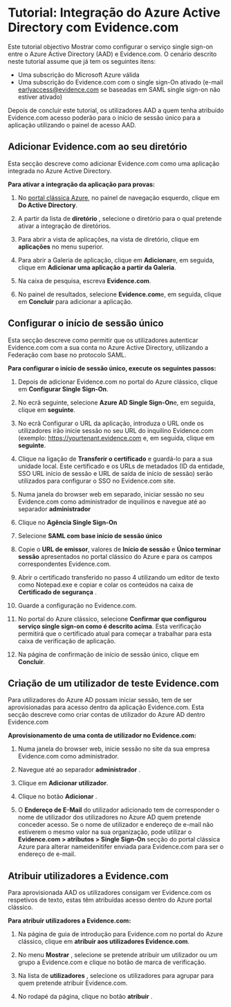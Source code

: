 <properties
    pageTitle="Tutorial: Integração do Azure Active Directory com Evidence.com | Microsoft Azure"
    description="Saiba como configurar o serviço single sign-on entre o Azure Active Directory e Evidence.com."
    services="active-directory"
    documentationCenter=""
    authors="asmalser-msft"
    manager="femila"
    editor=""/>

<tags
    ms.service="active-directory"
    ms.workload="identity"
    ms.tgt_pltfrm="na"
    ms.devlang="na"
    ms.topic="article"
    ms.date="02/23/2016"
    ms.author="asmalser"/>


# <a name="tutorial-azure-active-directory-integration-with-evidencecom"></a>Tutorial: Integração do Azure Active Directory com Evidence.com

Este tutorial objectivo Mostrar como configurar o serviço single sign-on entre o Azure Active Directory (AAD) e Evidence.com. O cenário descrito neste tutorial assume que já tem os seguintes itens:
    
* Uma subscrição do Microsoft Azure válida
* Uma subscrição do Evidence.com com o single sign-On ativado (e-mail earlyaccess@evidence.com se baseadas em SAML single sign-on não estiver ativado)

Depois de concluir este tutorial, os utilizadores AAD a quem tenha atribuído Evidence.com acesso poderão para o início de sessão único para a aplicação utilizando o painel de acesso AAD.

## <a name="add-evidencecom-to-your-directory"></a>Adicionar Evidence.com ao seu diretório

Esta secção descreve como adicionar Evidence.com como uma aplicação integrada no Azure Active Directory.

**Para ativar a integração da aplicação para provas:**

1.  No [portal clássica Azure](https://manage.windowsazure.com), no painel de navegação esquerdo, clique em **Do Active Directory**.

2.  A partir da lista de **diretório** , selecione o diretório para o qual pretende ativar a integração de diretórios.

3.  Para abrir a vista de aplicações, na vista de diretório, clique em **aplicações** no menu superior.

4.  Para abrir a Galeria de aplicação, clique em **Adicionar**e, em seguida, clique em **Adicionar uma aplicação a partir da Galeria**.

5.  Na caixa de pesquisa, escreva **Evidence.com**.

6.  No painel de resultados, selecione **Evidence.com**e, em seguida, clique em **Concluir** para adicionar a aplicação.


## <a name="configuring-single-sign-on"></a>Configurar o início de sessão único

Esta secção descreve como permitir que os utilizadores autenticar Evidence.com com a sua conta no Azure Active Directory, utilizando a Federação com base no protocolo SAML.

**Para configurar o início de sessão único, execute os seguintes passos:**

1.  Depois de adicionar Evidence.com no portal do Azure clássico, clique em **Configurar Single Sign-On**. 
 
2.  No ecrã seguinte, selecione **Azure AD Single Sign-On**e, em seguida, clique em **seguinte**.

3.  No ecrã Configurar o URL da aplicação, introduza o URL onde os utilizadores irão inicie sessão no seu URL do inquilino Evidence.com (exemplo: https://yourtenant.evidence.com e, em seguida, clique em **seguinte**. 

4.  Clique na ligação de **Transferir o certificado** e guardá-lo para a sua unidade local. Este certificado e os URLs de metadados (ID da entidade, SSO URL início de sessão e URL de saída de início de sessão) serão utilizados para configurar o SSO no Evidence.com site. 

5.  Numa janela do browser web em separado, iniciar sessão no seu Evidence.com como administrador de inquilinos e navegue até ao separador **administrador**
      
6.  Clique no **Agência Single Sign-On**
 
7.  Selecione **SAML com base início de sessão único**
 
8.  Copie o **URL de emissor**, valores de **Início de sessão** e **Único terminar sessão** apresentados no portal clássico do Azure e para os campos correspondentes Evidence.com.

9.  Abrir o certificado transferido no passo 4 utilizando um editor de texto como Notepad.exe e copiar e colar os conteúdos na caixa de **Certificado de segurança** . 

10. Guarde a configuração no Evidence.com.
 
11. No portal do Azure clássico, selecione **Confirmar que configurou serviço single sign-on como é descrito acima**. Esta verificação permitirá que o certificado atual para começar a trabalhar para esta caixa de verificação de aplicação.
 
12. Na página de confirmação de início de sessão único, clique em **Concluir**.  


## <a name="creating-an-evidencecom-test-user"></a>Criação de um utilizador de teste Evidence.com

Para utilizadores do Azure AD possam iniciar sessão, tem de ser aprovisionadas para acesso dentro da aplicação Evidence.com. Esta secção descreve como criar contas de utilizador do Azure AD dentro Evidence.com

**Aprovisionamento de uma conta de utilizador no Evidence.com:**

1.  Numa janela do browser web, inicie sessão no site da sua empresa Evidence.com como administrador.

2.  Navegue até ao separador **administrador** .

3.  Clique em **Adicionar utilizador**.

4.  Clique no botão **Adicionar** .

5.  O **Endereço de E-Mail** do utilizador adicionado tem de corresponder o nome de utilizador dos utilizadores no Azure AD quem pretende conceder acesso. Se o nome de utilizador e endereço de e-mail não estiverem o mesmo valor na sua organização, pode utilizar o **Evidence.com > atributos > Single Sign-On** secção do portal clássica Azure para alterar nameidenitifer enviada para Evidence.com para ser o endereço de e-mail.


## <a name="assigning-users-to-evidencecom"></a>Atribuir utilizadores a Evidence.com

Para aprovisionada AAD os utilizadores consigam ver Evidence.com os respetivos de texto, estas têm atribuídas acesso dentro do Azure portal clássico.

**Para atribuir utilizadores a Evidence.com:**

1.  Na página de guia de introdução para Evidence.com no portal do Azure clássico, clique em **atribuir aos utilizadores Evidence.com**.
 
2.  No menu **Mostrar** , selecione se pretende atribuir um utilizador ou um grupo a Evidence.com e clique no botão de marca de verificação.
 
3.  Na lista de **utilizadores** , selecione os utilizadores para agrupar para quem pretende atribuir Evidence.com.
 
4.  No rodapé da página, clique no botão **atribuir** .

